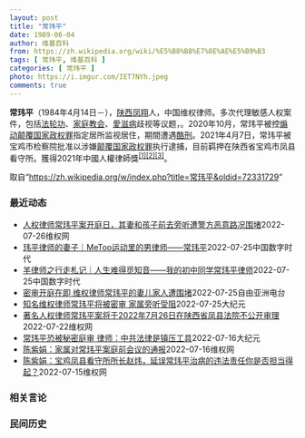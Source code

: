 ```yaml
---
layout: post
title: "常玮平"
date: 1989-06-04
author: 维基百科
from: https://zh.wikipedia.org/wiki/%E5%B8%B8%E7%8E%AE%E5%B9%B3
tags: [ 常玮平, 维基百科 ]
categories: [ 常玮平 ]
photo: https://i.imgur.com/IET7NYh.jpeg
comments: true
---
```

<div class="mw-parser-output">
<p><b>常玮平</b>（1984年4月14日<span class="useeditintro" title="Template:BLP editintro">－</span>），<a href="/wiki/%E9%99%95%E8%A5%BF" class="mw-redirect" title="陕西">陕西</a><a href="/wiki/%E5%87%A4%E7%BF%94" class="mw-redirect" title="凤翔">凤翔</a>人，中国维权律师。多次代理敏感人权案件，包括<a href="/wiki/%E6%B3%95%E8%BD%AE%E5%8A%9F" title="法轮功">法轮功</a>、<a href="/wiki/%E5%AE%B6%E5%BA%AD%E6%95%99%E4%BC%9A" class="mw-redirect" title="家庭教会">家庭教会</a>、<a href="/wiki/%E6%84%9B%E6%BB%8B%E7%97%85" class="mw-redirect" title="愛滋病">愛滋病</a>歧视等议题，。2020年10月，常玮平被控<a href="/wiki/%E7%85%BD%E5%8A%A8%E9%A2%A0%E8%A6%86%E5%9B%BD%E5%AE%B6%E6%94%BF%E6%9D%83%E7%BD%AA" title="煽动颠覆国家政权罪">煽动颠覆国家政权罪</a>指定居所监视居住，期間遭遇<a href="/wiki/%E9%85%B7%E5%88%91" title="酷刑">酷刑</a>。2021年4月7日，常玮平被宝鸡市检察院批准以涉嫌<a href="/wiki/%E9%A2%A0%E8%A6%86%E5%9B%BD%E5%AE%B6%E6%94%BF%E6%9D%83%E7%BD%AA" title="颠覆国家政权罪">颠覆国家政权罪</a>执行逮捕，目前羁押在陕西省宝鸡市凤县看守所。獲得2021年中國人權律師獎<sup id="cite_ref-1" class="reference"><a href="#cite_note-1">[1]</a></sup><sup id="cite_ref-2" class="reference"><a href="#cite_note-2">[2]</a></sup><sup id="cite_ref-3" class="reference"><a href="#cite_note-3">[3]</a></sup>。
</p>
</div><noscript><img src="//zh.wikipedia.org/wiki/Special:CentralAutoLogin/start?type=1x1" alt="" title="" width="1" height="1" style="border: none; position: absolute;"></noscript>
<div class="printfooter">取自“<a dir="ltr" href="https://zh.wikipedia.org/w/index.php?title=常玮平&amp;oldid=72331729">https://zh.wikipedia.org/w/index.php?title=常玮平&amp;oldid=72331729</a>”</div><div id="recent-news"><h3>最近动态</h3><ul><li><a href="https://nodebe4.github.io/waimei/2022-07-26/%E4%BA%BA%E6%9D%83%E5%BE%8B%E5%B8%88%E5%B8%B8%E7%8E%AE%E5%B9%B3%E6%A1%88%E5%BC%80%E5%BA%AD%E6%97%A5-%E5%85%B6%E5%A6%BB%E5%92%8C%E5%AD%A9%E5%AD%90%E5%89%8D%E5%8E%BB%E6%97%81%E5%90%AC%E9%81%AD%E8%AD%A6%E6%96%B9%E6%81%B6%E6%84%8F%E8%B7%AF%E5%86%B5%E5%9B%B4%E5%A0%B5" title="人权律师常玮平案开庭日，其妻和孩子前去旁听遭警方恶意路况围堵—— （维权网信息中心报道）2022年7月26日，本网获悉：著名人权律师常玮平案于今日在陕西省凤县法院不公开审理，但其妻和孩子以及其母...">人权律师常玮平案开庭日，其妻和孩子前去旁听遭警方恶意路况围堵</a><time>2022-07-26</time><a class="tag">维权网</a></li>
<li><a href="https://nodebe4.github.io/waimei/2022-07-25/%E7%8E%AE%E5%B9%B3%E5%BE%8B%E5%B8%88%E7%9A%84%E5%A6%BB%E5%AD%90-MeToo%E8%BF%90%E5%8A%A8%E9%87%8C%E7%9A%84%E7%94%B7%E5%BE%8B%E5%B8%88-%E5%B8%B8%E7%8E%AE%E5%B9%B3" title="玮平律师的妻子｜MeToo运动里的男律师——常玮平—— CDT 档案卡 标题：MeToo运动里的男律师——常玮平作者：玮平律师的妻子发表日期：2021.3.8来源：微博“玮平律师的妻子”主题归类...">玮平律师的妻子｜MeToo运动里的男律师——常玮平</a><time>2022-07-25</time><a class="tag">中国数字时代</a></li>
<li><a href="https://nodebe4.github.io/waimei/2022-07-25/%E7%BE%8A%E5%BE%8B%E5%B8%88%E4%B9%8B%E8%A1%8C%E8%B5%B0%E6%9C%AD%E8%AE%B0-%E4%BA%BA%E7%94%9F%E9%9A%BE%E5%BE%97%E8%A7%85%E7%9F%A5%E9%9F%B3-%E6%88%91%E7%9A%84%E5%88%9D%E4%B8%AD%E5%90%8C%E5%AD%A6%E5%B8%B8%E7%8E%AE%E5%B9%B3%E5%BE%8B%E5%B8%88" title="羊律师之行走札记｜人生难得觅知音——我的初中同学常玮平律师—— CDT 档案卡 标题：人生难得觅知音——我的初中同学常玮平律师作者：羊律师之行走札记发表日期：2020.11.11来源：网易新闻“...">羊律师之行走札记｜人生难得觅知音——我的初中同学常玮平律师</a><time>2022-07-25</time><a class="tag">中国数字时代</a></li>
<li><a href="https://nodebe4.github.io/waimei/2022-07-25/%E5%AF%86%E5%AE%A1%E5%BC%80%E5%BA%AD%E5%9C%A8%E5%8D%B3-%E7%BB%B4%E6%9D%83%E5%BE%8B%E5%B8%88%E5%B8%B8%E7%8E%AE%E5%B9%B3%E7%9A%84%E5%A6%BB%E5%84%BF%E5%AE%B6%E4%BA%BA%E9%81%AD%E5%9B%B4%E5%A0%B5" title="密审开庭在即 维权律师常玮平的妻儿家人遭围堵—— 中国维权律师常玮平被控“煽动颠覆国家政权罪”一案将在周二（7月26日）秘密开庭，他的妻子陈紫娟周一晚间前往陕西省宝鸡市凤县的途中，遭公安和特警以...">密审开庭在即 维权律师常玮平的妻儿家人遭围堵</a><time>2022-07-25</time><a class="tag">自由亚洲电台</a></li>
<li><a href="https://nodebe4.github.io/waimei/2022-07-25/%E7%9F%A5%E5%90%8D%E7%BB%B4%E6%9D%83%E5%BE%8B%E5%B8%88%E5%B8%B8%E7%8E%AE%E5%B9%B3%E5%B0%86%E8%A2%AB%E5%AF%86%E5%AE%A1-%E5%AE%B6%E5%B1%9E%E6%97%81%E5%90%AC%E5%8F%97%E9%98%BB" title="知名维权律师常玮平将被密审 家属旁听受阻—— 【大纪元2022年07月25日讯】（大纪元记者赵凤华、洪宁采访报导）7月25日，在中国知名维权律师常玮平被秘密庭审前夕，他的妻子陈紫娟准备去法院旁听...">知名维权律师常玮平将被密审 家属旁听受阻</a><time>2022-07-25</time><a class="tag">大纪元</a></li>
<li><a href="https://nodebe4.github.io/waimei/2022-07-22/%E8%91%97%E5%90%8D%E4%BA%BA%E6%9D%83%E5%BE%8B%E5%B8%88%E5%B8%B8%E7%8E%AE%E5%B9%B3%E6%A1%88%E5%B0%86%E4%BA%8E2022%E5%B9%B47%E6%9C%8826%E6%97%A5%E5%9C%A8%E9%99%95%E8%A5%BF%E7%9C%81%E5%87%A4%E5%8E%BF%E6%B3%95%E9%99%A2%E4%B8%8D%E5%85%AC%E5%BC%80%E5%AE%A1%E7%90%86" title="著名人权律师常玮平案将于2022年7月26日在陕西省凤县法院不公开审理—— （维权网信息中心报道）2022年7月22日，本网获悉：著名人权律师常玮平案将于2022年7月26日下星期二在陕西省凤县...">著名人权律师常玮平案将于2022年7月26日在陕西省凤县法院不公开审理</a><time>2022-07-22</time><a class="tag">维权网</a></li>
<li><a href="https://nodebe4.github.io/waimei/2022-07-16/%E5%B8%B8%E7%8E%AE%E5%B9%B3%E6%81%90%E8%A2%AB%E7%A7%98%E5%AF%86%E5%BA%AD%E5%AE%A1-%E5%BE%8B%E5%B8%88-%E4%B8%AD%E5%85%B1%E6%B3%95%E5%BE%8B%E6%98%AF%E9%95%87%E5%8E%8B%E5%B7%A5%E5%85%B7" title="常玮平恐被秘密庭审 律师：中共法律是镇压工具—— 【大纪元2022年07月16日讯】（大纪元记者高邈、洪宁采访报导）中国人权律师常玮平案于日前开始召开庭前会议，由于辩护律师被迫签署保密协议，外界...">常玮平恐被秘密庭审 律师：中共法律是镇压工具</a><time>2022-07-16</time><a class="tag">大纪元</a></li>
<li><a href="https://nodebe4.github.io/waimei/2022-07-16/%E9%99%88%E7%B4%AB%E5%A8%9F-%E5%AE%B6%E5%B1%9E%E5%AF%B9%E5%B8%B8%E7%8E%AE%E5%B9%B3%E6%A1%88%E5%BA%AD%E5%89%8D%E4%BC%9A%E8%AE%AE%E7%9A%84%E9%80%9A%E6%8A%A5" title="陈紫娟：家属对常玮平案庭前会议的通报—— 常玮平案的庭前会议从本周一（2022.7.11）下午2:30开始，在宝鸡市凤县看守所进行，参加人员有宝鸡市中院刑一庭副庭长杨瀚黎及其助理chen jin...">陈紫娟：家属对常玮平案庭前会议的通报</a><time>2022-07-16</time><a class="tag">维权网</a></li>
<li><a href="https://nodebe4.github.io/waimei/2022-07-15/%E9%99%88%E7%B4%AB%E5%A8%9F-%E5%AE%9D%E9%B8%A1%E5%87%A4%E5%8E%BF%E7%9C%8B%E5%AE%88%E6%89%80%E6%89%80%E9%95%BF%E8%B5%B5%E7%82%9C-%E5%BB%B6%E8%AF%AF%E5%B8%B8%E7%8E%AE%E5%B9%B3%E6%B2%BB%E7%97%85%E7%9A%84%E8%BF%9D%E6%B3%95%E8%B4%A3%E4%BB%BB%E4%BD%A0%E6%98%AF%E5%90%A6%E6%8B%85%E5%BD%93%E5%BE%97%E8%B5%B7" title="陈紫娟：宝鸡凤县看守所所长赵炜，延误常玮平治病的违法责任你是否担当得起？—— 2022年6月30日，我致电凤县看守所，鉴于常玮平便血近一年的问题，要求看守所协调为常玮平做无痛胃镜肠镜检查，相应费...">陈紫娟：宝鸡凤县看守所所长赵炜，延误常玮平治病的违法责任你是否担当得起？</a><time>2022-07-15</time><a class="tag">维权网</a></li>
</ul></div><div id="open-opinion"><h3>相关言论</h3><ul></ul></div><div id="mjls-record"><h3>民间历史</h3><ul></ul></div>